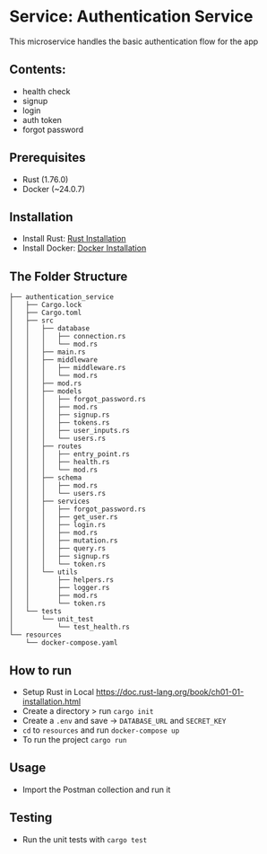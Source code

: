 # Service: Authentication Service
This microservice handles the basic authentication flow for the app

## Contents:
- health check
- signup
- login
- auth token
- forgot password

## Prerequisites
- Rust (1.76.0)
- Docker (~24.0.7)

## Installation
* Install Rust: [Rust Installation](https://doc.rust-lang.org/book/ch01-01-installation.html)
* Install Docker: [Docker Installation](https://docs.docker.com/get-docker/)


## The Folder Structure

```.
├── authentication_service
│   ├── Cargo.lock
│   ├── Cargo.toml
│   ├── src
│   │   ├── database
│   │   │   ├── connection.rs
│   │   │   └── mod.rs
│   │   ├── main.rs
│   │   ├── middleware
│   │   │   ├── middleware.rs
│   │   │   └── mod.rs
│   │   ├── mod.rs
│   │   ├── models
│   │   │   ├── forgot_password.rs
│   │   │   ├── mod.rs
│   │   │   ├── signup.rs
│   │   │   ├── tokens.rs
│   │   │   ├── user_inputs.rs
│   │   │   └── users.rs
│   │   ├── routes
│   │   │   ├── entry_point.rs
│   │   │   ├── health.rs
│   │   │   └── mod.rs
│   │   ├── schema
│   │   │   ├── mod.rs
│   │   │   └── users.rs
│   │   ├── services
│   │   │   ├── forgot_password.rs
│   │   │   ├── get_user.rs
│   │   │   ├── login.rs
│   │   │   ├── mod.rs
│   │   │   ├── mutation.rs
│   │   │   ├── query.rs
│   │   │   ├── signup.rs
│   │   │   └── token.rs
│   │   └── utils
│   │       ├── helpers.rs
│   │       ├── logger.rs
│   │       ├── mod.rs
│   │       └── token.rs
│   └── tests
│       └── unit_test
│           └── test_health.rs
└── resources
    └── docker-compose.yaml
```

## How to run
- Setup Rust in Local https://doc.rust-lang.org/book/ch01-01-installation.html
- Create a directory > run `cargo init`
- Create a `.env` and save -> `DATABASE_URL` and `SECRET_KEY`
- `cd` to `resources` and run `docker-compose up`
- To run the project `cargo run`

## Usage
* Import the Postman collection and run it

## Testing
* Run the unit tests with ```cargo test```
